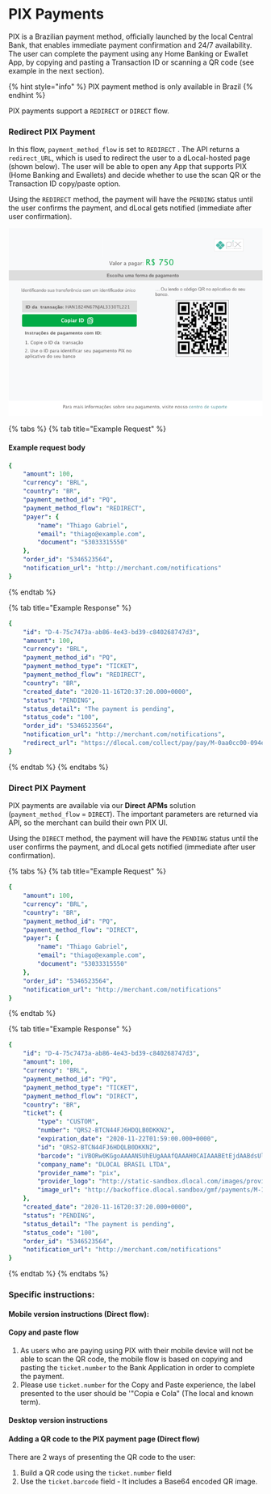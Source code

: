 # PIX Payments

PIX is a Brazilian payment method, officially launched by the local Central Bank, that enables immediate payment confirmation and 24/7 availability. The user can complete the payment using any Home Banking or Ewallet App, by copying and pasting a Transaction ID or scanning a QR code \(see example in the next section\).

{% hint style="info" %}
PIX payment method is only available in Brazil
{% endhint %}

PIX payments support a `REDIRECT` or `DIRECT` flow.

### Redirect PIX Payment

In this flow, `payment_method_flow` is set to `REDIRECT` . The API returns a `redirect_URL`, which is used to redirect the user to a dLocal-hosted page \(shown below\). The user will be able to open any App that supports PIX \(Home Banking and Ewallets\) and decide whether to use the scan QR or the Transaction ID copy/paste option.

Using the `REDIRECT` method, the payment will have the `PENDING` status until the user confirms the payment, and dLocal gets notified \(immediate after user confirmation\).

![PIX redirect display example](../../../.gitbook/assets/pixredirect.png)

{% tabs %}
{% tab title="Example Request" %}
#### Example request body

```yaml
{
    "amount": 100,
    "currency": "BRL",
    "country": "BR",
    "payment_method_id": "PQ",
    "payment_method_flow": "REDIRECT",
    "payer": {
        "name": "Thiago Gabriel",
        "email": "thiago@example.com",
        "document": "53033315550"
    },
    "order_id": "5346523564",
    "notification_url": "http://merchant.com/notifications"
}
```
{% endtab %}

{% tab title="Example Response" %}


```yaml
{
    "id": "D-4-75c7473a-ab86-4e43-bd39-c840268747d3",
    "amount": 100,
    "currency": "BRL",
    "payment_method_id": "PQ",
    "payment_method_type": "TICKET",
    "payment_method_flow": "REDIRECT",
    "country": "BR",
    "created_date": "2020-11-16T20:37:20.000+0000",
    "status": "PENDING",
    "status_detail": "The payment is pending",
    "status_code": "100",
    "order_id": "5346523564",
    "notification_url": "http://merchant.com/notifications",
    "redirect_url": "https://dlocal.com/collect/pay/pay/M-0aa0cc00-094e-11e9-9f92-dbdad3ad0963?xtid=CATH-ST-1545856640-602791137"
}
```
{% endtab %}
{% endtabs %}

### Direct PIX Payment

PIX payments are available via our **Direct APMs** solution \(`payment_method_flow` = `DIRECT`\). The important parameters are returned via API, so the merchant can build their own PIX UI.

Using the `DIRECT` method, the payment will have the `PENDING` status until the user confirms the payment, and dLocal gets notified \(immediate after user confirmation\).

{% tabs %}
{% tab title="Example Request" %}
```yaml
{
    "amount": 100,
    "currency": "BRL",
    "country": "BR",
    "payment_method_id": "PQ",
    "payment_method_flow": "DIRECT",
    "payer": {
        "name": "Thiago Gabriel",
        "email": "thiago@example.com",
        "document": "53033315550"
    },
    "order_id": "5346523564",
    "notification_url": "http://merchant.com/notifications"
}
```
{% endtab %}

{% tab title="Example Response" %}


```yaml
{
    "id": "D-4-75c7473a-ab86-4e43-bd39-c840268747d3",
    "amount": 100,
    "currency": "BRL",
    "payment_method_id": "PQ",
    "payment_method_type": "TICKET",
    "payment_method_flow": "DIRECT",
    "country": "BR",
    "ticket": {
        "type": "CUSTOM",
        "number": "QRS2-BTCN44FJ6HDQLB0DKKN2",
        "expiration_date": "2020-11-22T01:59:00.000+0000",
        "id": "QRS2-BTCN44FJ6HDQLB0DKKN2",
        "barcode": "iVBORw0KGgoAAAANSUhEUgAAAfQAAAH0CAIAAABEtEjdAABdsUlEQVR4XuzUwYolSbZs2/P/P/s",
        "company_name": "DLOCAL BRASIL LTDA",
        "provider_name": "pix",
        "provider_logo": "http://static-sandbox.dlocal.com/images/providers/pix.png",
        "image_url": "http://backoffice.dlocal.sandbox/gmf/payments/M-146aa2f0-094f-11e9-9f92-dbdad3ad0963"
    },
    "created_date": "2020-11-16T20:37:20.000+0000",
    "status": "PENDING",
    "status_detail": "The payment is pending",
    "status_code": "100",
    "order_id": "5346523564",
    "notification_url": "http://merchant.com/notifications"
}
```
{% endtab %}
{% endtabs %}

### Specific instructions:

#### Mobile version instructions \(Direct flow\):

#### Copy and paste flow

1. As users who are paying using PIX with their mobile device will not be able to scan the QR code, the mobile flow is based on copying and pasting the `ticket.number` to the Bank Application in order to complete the payment.
2. Please use `ticket.number` for the Copy and Paste experience, the label presented to the user should be '"Copia e Cola" \(The local and known term\).

#### Desktop version instructions 

#### Adding a QR code to the PIX payment page \(Direct flow\)

There are 2 ways of presenting the QR code to the user:

1. Build a QR code using the `ticket.number` field
2. Use the `ticket.barcode` field - It includes a Base64 encoded QR image.



